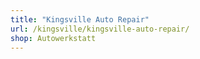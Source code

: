 ```yaml
---
title: "Kingsville Auto Repair"
url: /kingsville/kingsville-auto-repair/
shop: Autowerkstatt
---
```

